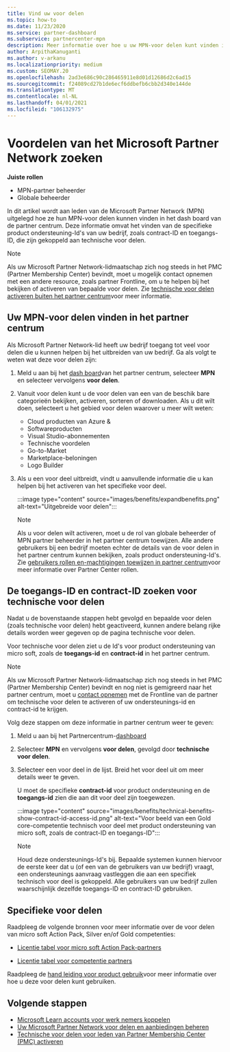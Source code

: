 ```yaml
---
title: Vind uw voor delen
ms.topic: how-to
ms.date: 11/23/2020
ms.service: partner-dashboard
ms.subservice: partnercenter-mpn
description: Meer informatie over hoe u uw MPN-voor delen kunt vinden in het dash board van de Partner Center. Bevat informatie over hoe u uw toegangs-ID en contract-ID kunt vinden voor technische voor delen.
author: ArpithaKanuganti
ms.author: v-arkanu
ms.localizationpriority: medium
ms.custom: SEOMAY.20
ms.openlocfilehash: 2ad3e686c90c286465911e8d01d12686d2c6ad15
ms.sourcegitcommit: f24089cd27b1de6ecf6ddbefb6cbb2d340e144de
ms.translationtype: MT
ms.contentlocale: nl-NL
ms.lasthandoff: 04/01/2021
ms.locfileid: "106132975"
---
```

# <a name="locate-your-microsoft-partner-network-benefits"></a>Voordelen van het Microsoft Partner Network zoeken 

**Juiste rollen**

- MPN-partner beheerder
- Globale beheerder

In dit artikel wordt aan leden van de Microsoft Partner Network (MPN) uitgelegd hoe ze hun MPN-voor delen kunnen vinden in het dash board van de partner centrum. Deze informatie omvat het vinden van de specifieke product ondersteuning-Id's van uw bedrijf, zoals contract-ID en toegangs-ID, die zijn gekoppeld aan technische voor delen.

>[!NOTE]
> Als uw Microsoft Partner Network-lidmaatschap zich nog steeds in het PMC (Partner Membership Center) bevindt, moet u mogelijk contact opnemen met een andere resource, zoals partner Frontline, om u te helpen bij het bekijken of activeren van bepaalde voor delen. Zie [technische voor delen activeren buiten het partner centrum](partner-membership-center-tech-benefits-activate.md)voor meer informatie.

## <a name="find-your-mpn-benefits-in-partner-center"></a>Uw MPN-voor delen vinden in het partner centrum

Als Microsoft Partner Network-lid heeft uw bedrijf toegang tot veel voor delen die u kunnen helpen bij het uitbreiden van uw bedrijf. Ga als volgt te weten wat deze voor delen zijn:

1. Meld u aan bij het [dash board](https://partner.microsoft.com/dashboard/home)van het partner centrum, selecteer **MPN** en selecteer vervolgens **voor delen**.

2. Vanuit voor delen kunt u de voor delen van een van de beschik bare categorieën bekijken, activeren, sorteren of downloaden. Als u dit wilt doen, selecteert u het gebied voor delen waarover u meer wilt weten:

   - Cloud producten van Azure &
   - Softwareproducten
   - Visual Studio-abonnementen
   - Technische voordelen
   - Go-to-Market
   - Marketplace-beloningen
   - Logo Builder

3. Als u een voor deel uitbreidt, vindt u aanvullende informatie die u kan helpen bij het activeren van het specifieke voor deel.

   :::image type="content" source="images/benefits/expandbenefits.png" alt-text="Uitgebreide voor delen":::

   > [!NOTE]
   > Als u voor delen wilt activeren, moet u de rol van globale beheerder of MPN partner beheerder in het partner centrum toewijzen. Alle andere gebruikers bij een bedrijf moeten echter de details van de voor delen in het partner centrum kunnen bekijken, zoals product ondersteuning-Id's. Zie [gebruikers rollen en-machtigingen toewijzen in partner centrum](permissions-overview.md)voor meer informatie over Partner Center rollen.

## <a name="find-access-id-and-contract-id-for-technical-benefits"></a>De toegangs-ID en contract-ID zoeken voor technische voor delen

Nadat u de bovenstaande stappen hebt gevolgd en bepaalde voor delen (zoals technische voor delen) hebt geactiveerd, kunnen andere belang rijke details worden weer gegeven op de pagina technische voor delen.

Voor technische voor delen ziet u de Id's voor product ondersteuning van micro soft, zoals de **toegangs-id** en **contract-id** in het partner centrum.

>[!NOTE]
> Als uw Microsoft Partner Network-lidmaatschap zich nog steeds in het PMC (Partner Membership Center) bevindt en nog niet is gemigreerd naar het partner centrum, moet u [contact opnemen](partner-membership-center-tech-benefits-activate.md) met de Frontline van de partner om technische voor delen te activeren of uw ondersteunings-id en contract-id te krijgen.

 Volg deze stappen om deze informatie in partner centrum weer te geven:

1. Meld u aan bij het Partnercentrum-[dashboard](https://partner.microsoft.com/dashboard/home)

2. Selecteer **MPN** en vervolgens **voor delen**, gevolgd door **technische voor delen**.

3. Selecteer een voor deel in de lijst. Breid het voor deel uit om meer details weer te geven. 

   U moet de specifieke **contract-id** voor product ondersteuning en de **toegangs-id** zien die aan dit voor deel zijn toegewezen.  

   :::image type="content" source="images/benefits/technical-benefits-show-contract-id-access-id.png" alt-text="Voor beeld van een Gold core-competentie technisch voor deel met product ondersteuning van micro soft, zoals de contract-ID en toegangs-ID":::

   > [!NOTE]
   > Houd deze ondersteunings-Id's bij. Bepaalde systemen kunnen hiervoor de eerste keer dat u (of een van de gebruikers van uw bedrijf) vraagt, een ondersteunings aanvraag vastleggen die aan een specifiek technisch voor deel is gekoppeld. Alle gebruikers van uw bedrijf zullen waarschijnlijk dezelfde toegangs-ID en contract-ID gebruiken.

## <a name="specific-benefit-offers"></a>Specifieke voor delen

Raadpleeg de volgende bronnen voor meer informatie over de voor delen van micro soft Action Pack, Silver en/of Gold competenties:

- [Licentie tabel voor micro soft Action Pack-partners](https://assetsprod.microsoft.com/en-us/microsoft-action-pack-license-table.pdf)

- [Licentie tabel voor competentie partners](https://assetsprod.microsoft.com/mpn-maps-software-iur-competency-license-table.docx)

Raadpleeg de [hand leiding voor product gebruik](https://assets.microsoft.com/MPN-MAPS-Product-Usage-Guide.pdf)voor meer informatie over hoe u deze voor delen kunt gebruiken.

## <a name="next-steps"></a>Volgende stappen

- [Microsoft Learn accounts voor werk nemers koppelen](ms-learn-associate.md)
- [Uw Microsoft Partner Network voor delen en aanbiedingen beheren](manage-your-partner-network-benefits.md)
- [Technische voor delen voor leden van Partner Membership Center (PMC) activeren](partner-membership-center-tech-benefits-activate.md)